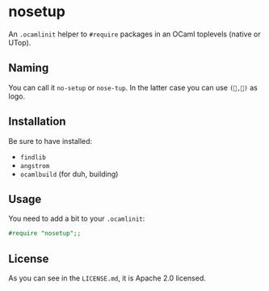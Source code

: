 # nosetup

An `.ocamlinit` helper to `#require` packages in an OCaml toplevels (native or UTop).

## Naming

You can call it `no-setup` or `nose-tup`. In the latter case you can use
`(👃,👃)` as logo.

## Installation

Be sure to have installed:

  * `findlib`
  * `angstrom`
  * `ocamlbuild` (for duh, building)

## Usage

You need to add a bit to your `.ocamlinit`:

```ocaml
#require "nosetup";;
```

## License

As you can see in the `LICENSE.md`, it is Apache 2.0 licensed.
